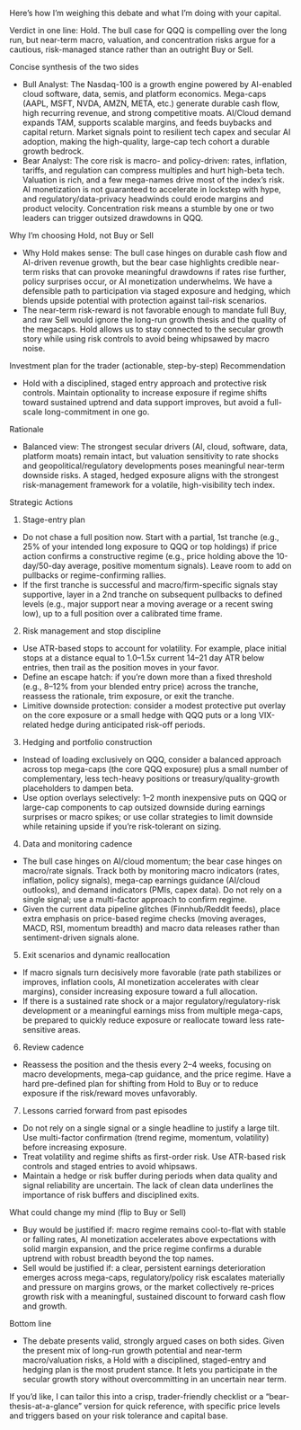 Here’s how I’m weighing this debate and what I’m doing with your capital.

Verdict in one line: Hold. The bull case for QQQ is compelling over the long run, but near-term macro, valuation, and concentration risks argue for a cautious, risk-managed stance rather than an outright Buy or Sell.

Concise synthesis of the two sides
- Bull Analyst: The Nasdaq-100 is a growth engine powered by AI-enabled cloud software, data, semis, and platform economics. Mega-caps (AAPL, MSFT, NVDA, AMZN, META, etc.) generate durable cash flow, high recurring revenue, and strong competitive moats. AI/Cloud demand expands TAM, supports scalable margins, and feeds buybacks and capital return. Market signals point to resilient tech capex and secular AI adoption, making the high-quality, large-cap tech cohort a durable growth bedrock.
- Bear Analyst: The core risk is macro- and policy-driven: rates, inflation, tariffs, and regulation can compress multiples and hurt high-beta tech. Valuation is rich, and a few mega-names drive most of the index’s risk. AI monetization is not guaranteed to accelerate in lockstep with hype, and regulatory/data-privacy headwinds could erode margins and product velocity. Concentration risk means a stumble by one or two leaders can trigger outsized drawdowns in QQQ.

Why I’m choosing Hold, not Buy or Sell
- Why Hold makes sense: The bull case hinges on durable cash flow and AI-driven revenue growth, but the bear case highlights credible near-term risks that can provoke meaningful drawdowns if rates rise further, policy surprises occur, or AI monetization underwhelms. We have a defensible path to participation via staged exposure and hedging, which blends upside potential with protection against tail-risk scenarios.
- The near-term risk-reward is not favorable enough to mandate full Buy, and raw Sell would ignore the long-run growth thesis and the quality of the megacaps. Hold allows us to stay connected to the secular growth story while using risk controls to avoid being whipsawed by macro noise.

Investment plan for the trader (actionable, step-by-step)
Recommendation
- Hold with a disciplined, staged entry approach and protective risk controls. Maintain optionality to increase exposure if regime shifts toward sustained uptrend and data support improves, but avoid a full-scale long-commitment in one go.

Rationale
- Balanced view: The strongest secular drivers (AI, cloud, software, data, platform moats) remain intact, but valuation sensitivity to rate shocks and geopolitical/regulatory developments poses meaningful near-term downside risks. A staged, hedged exposure aligns with the strongest risk-management framework for a volatile, high-visibility tech index.

Strategic Actions
1) Stage-entry plan
- Do not chase a full position now. Start with a partial, 1st tranche (e.g., 25% of your intended long exposure to QQQ or top holdings) if price action confirms a constructive regime (e.g., price holding above the 10-day/50-day average, positive momentum signals). Leave room to add on pullbacks or regime-confirming rallies.
- If the first tranche is successful and macro/firm-specific signals stay supportive, layer in a 2nd tranche on subsequent pullbacks to defined levels (e.g., major support near a moving average or a recent swing low), up to a full position over a calibrated time frame.

2) Risk management and stop discipline
- Use ATR-based stops to account for volatility. For example, place initial stops at a distance equal to 1.0–1.5x current 14–21 day ATR below entries, then trail as the position moves in your favor.
- Define an escape hatch: if you’re down more than a fixed threshold (e.g., 8–12% from your blended entry price) across the tranche, reassess the rationale, trim exposure, or exit the tranche.
- Limitive downside protection: consider a modest protective put overlay on the core exposure or a small hedge with QQQ puts or a long VIX-related hedge during anticipated risk-off periods.

3) Hedging and portfolio construction
- Instead of loading exclusively on QQQ, consider a balanced approach across top mega-caps (the core QQQ exposure) plus a small number of complementary, less tech-heavy positions or treasury/quality-growth placeholders to dampen beta.
- Use option overlays selectively: 1–2 month inexpensive puts on QQQ or large-cap components to cap outsized downside during earnings surprises or macro spikes; or use collar strategies to limit downside while retaining upside if you’re risk-tolerant on sizing.

4) Data and monitoring cadence
- The bull case hinges on AI/cloud momentum; the bear case hinges on macro/rate signals. Track both by monitoring macro indicators (rates, inflation, policy signals), mega-cap earnings guidance (AI/cloud outlooks), and demand indicators (PMIs, capex data). Do not rely on a single signal; use a multi-factor approach to confirm regime.
- Given the current data pipeline glitches (Finnhub/Reddit feeds), place extra emphasis on price-based regime checks (moving averages, MACD, RSI, momentum breadth) and macro data releases rather than sentiment-driven signals alone.

5) Exit scenarios and dynamic reallocation
- If macro signals turn decisively more favorable (rate path stabilizes or improves, inflation cools, AI monetization accelerates with clear margins), consider increasing exposure toward a full allocation.
- If there is a sustained rate shock or a major regulatory/regulatory-risk development or a meaningful earnings miss from multiple mega-caps, be prepared to quickly reduce exposure or reallocate toward less rate-sensitive areas.

6) Review cadence
- Reassess the position and the thesis every 2–4 weeks, focusing on macro developments, mega-cap guidance, and the price regime. Have a hard pre-defined plan for shifting from Hold to Buy or to reduce exposure if the risk/reward moves unfavorably.

7) Lessons carried forward from past episodes
- Do not rely on a single signal or a single headline to justify a large tilt. Use multi-factor confirmation (trend regime, momentum, volatility) before increasing exposure.
- Treat volatility and regime shifts as first-order risk. Use ATR-based risk controls and staged entries to avoid whipsaws.
- Maintain a hedge or risk buffer during periods when data quality and signal reliability are uncertain. The lack of clean data underlines the importance of risk buffers and disciplined exits.

What could change my mind (flip to Buy or Sell)
- Buy would be justified if: macro regime remains cool-to-flat with stable or falling rates, AI monetization accelerates above expectations with solid margin expansion, and the price regime confirms a durable uptrend with robust breadth beyond the top names.
- Sell would be justified if: a clear, persistent earnings deterioration emerges across mega-caps, regulatory/policy risk escalates materially and pressure on margins grows, or the market collectively re-prices growth risk with a meaningful, sustained discount to forward cash flow and growth.

Bottom line
- The debate presents valid, strongly argued cases on both sides. Given the present mix of long-run growth potential and near-term macro/valuation risks, a Hold with a disciplined, staged-entry and hedging plan is the most prudent stance. It lets you participate in the secular growth story without overcommitting in an uncertain near term.

If you’d like, I can tailor this into a crisp, trader-friendly checklist or a “bear-thesis-at-a-glance” version for quick reference, with specific price levels and triggers based on your risk tolerance and capital base.